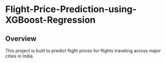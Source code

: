 # Flight-Price-Prediction-using-XGBoost-Regression

## Overview
This project is built to predict flight prices for flights traveling across major cities in India.



